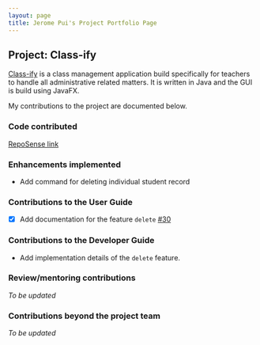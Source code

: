 ```yaml
---
layout: page
title: Jerome Pui's Project Portfolio Page
---
```


## Project: Class-ify

[Class-ify](https://github.com/AY2223S1-CS2103T-T15-2/tp) is a class management application build specifically for teachers to handle all administrative related matters.
It is written in Java and the GUI is build using JavaFX.

My contributions to the project are documented below.

### Code contributed
[RepoSense link](https://nus-cs2103-ay2223s1.github.io/tp-dashboard/?search=jeromepui&breakdown=true)

### Enhancements implemented
- Add command for deleting individual student record

### Contributions to the User Guide
- [x] Add documentation for the feature `delete` [\#30](https://github.com/AY2223S1-CS2103T-T15-2/tp/pull/30)

### Contributions to the Developer Guide
- Add implementation details of the `delete` feature.

### Review/mentoring contributions

*To be updated*

### Contributions beyond the project team

*To be updated*
